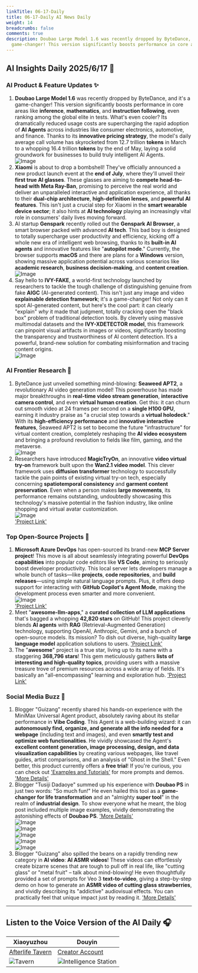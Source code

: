 ```yaml
---
linkTitle: 06-17-Daily
title: 06-17-Daily AI News Daily
weight: 14
breadcrumbs: false
comments: true
description: Doubao Large Model 1.6 was recently dropped by ByteDance, and it's a
  game-changer! This version significantly boosts performance in core areas like inference...
---
```

## AI Insights Daily 2025/6/17 🚀

### AI Product & Feature Updates ✨
1.  **Doubao Large Model 1.6** was recently dropped by ByteDance, and it's a game-changer! This version significantly boosts performance in core areas like **inference**, **mathematics**, and **instruction following**, even ranking among the global elite in tests. What's even cooler? Its dramatically reduced usage costs are supercharging the rapid adoption of **AI Agents** across industries like consumer electronics, automotive, and finance. Thanks to its **innovative pricing strategy**, the model's daily average call volume has skyrocketed from 12.7 trillion **tokens** in March to a whopping 16.4 trillion **tokens** by the end of May, laying a solid groundwork for businesses to build truly intelligent AI Agents. <br/> ![Image](https://cdn.jsdmirror.com/gh/justlovemaki/imagehub@main/images/2025/07/news_01k024gfbhezwrmw589vpk7qea.avif) <br/>
2.  **Xiaomi** is about to drop a bombshell! They've officially announced a new product launch event at the **end of July**, where they'll unveil their **first true AI glasses**. These glasses are aiming to **compete head-to-head with Meta Ray-Ban**, promising to perceive the real world and deliver an unparalleled interactive and application experience, all thanks to their **dual-chip architecture**, **high-definition lenses**, and **powerful AI features**. This isn't just a crucial step for Xiaomi in the **smart wearable device sector**; it also hints at **AI technology** playing an increasingly vital role in consumers' daily lives moving forward.
3.  AI startup **Genspark** recently rolled out the **Genspark AI Browser**, a smart browser packed with advanced **AI tech**. This bad boy is designed to totally supercharge user productivity and efficiency, kicking off a whole new era of intelligent web browsing, thanks to its **built-in AI agents** and innovative features like "**autopilot mode**." Currently, the browser supports **macOS** and there are plans for a **Windows** version, showing massive application potential across various scenarios like **academic research**, **business decision-making**, and **content creation**. <br/> ![Image](https://cdn.jsdmirror.com/gh/justlovemaki/imagehub@main/images/2025/07/news_01k024gk22ffqtykw77h1r0z5s.avif) <br/>
4.  Say hello to **IVY-FAKE**, a world-first technology launched by researchers to tackle the tough challenge of distinguishing genuine from fake **AIGC** (AI-generated content). This isn't just any image and video **explainable detection framework**; it's a game-changer! Not only can it spot AI-generated content, but here's the cool part: it can clearly "explain" *why* it made that judgment, totally cracking open the "black box" problem of traditional detection tools. By cleverly using massive multimodal datasets and the **IVY-XDETECTOR model**, this framework can pinpoint visual artifacts in images or videos, significantly boosting the transparency and trustworthiness of AI content detection. It’s a powerful, brand-new solution for combating misinformation and tracing content origins. <br/> ![Image](https://cdn.jsdmirror.com/gh/justlovemaki/imagehub@main/images/2025/07/news_01k024gpf4ek2sekd8sc5xac1e.avif) <br/>

### AI Frontier Research 🔬
1.  ByteDance just unveiled something mind-blowing: **Seaweed APT2**, a revolutionary AI video generation model! This powerhouse has made major breakthroughs in **real-time video stream generation**, **interactive camera control**, and even **virtual human creation**. Get this: it can churn out smooth video at 24 frames per second on a **single H100 GPU**, earning it industry praise as "a crucial step towards a **virtual holodeck**." With its **high-efficiency performance** and **innovative interactive features**, Seaweed APT2 is set to become the future "infrastructure" for virtual content creation, completely reshaping the **AI video ecosystem** and bringing a profound revolution to fields like film, gaming, and the metaverse. <br/> ![Image](https://cdn.jsdmirror.com/gh/justlovemaki/imagehub@main/images/2025/07/news_01k024gszgfmyt2wy2hx3h6a4w.avif) <br/>
2.  Researchers have introduced **MagicTryOn**, an innovative **video virtual try-on** framework built upon the **Wan2.1 video model**. This clever framework uses **diffusion transformer** technology to successfully tackle the pain points of existing virtual try-on tech, especially concerning **spatiotemporal consistency** and **garment content preservation**. Even when a person makes **large movements**, its performance remains outstanding, undoubtedly showcasing this technology's massive potential in the fashion industry, like online shopping and virtual avatar customization. <br/> ![Image](https://cdn.jsdmirror.com/gh/justlovemaki/imagehub@main/images/2025/07/news_01k024gx04fq4s0c5nssd7t024.avif) <br/> ['Project Link'](https://vivocameraresearch.github.io/magictryon/)

### Top Open-Source Projects 🌟
1.  **Microsoft Azure DevOps** has open-sourced its brand-new **MCP Server project**! This move is all about seamlessly integrating powerful **DevOps capabilities** into popular code editors like **VS Code**, aiming to seriously boost developer productivity. This local server lets developers manage a whole bunch of tasks—like **projects**, **code repositories**, and **build releases**—using simple natural language prompts. Plus, it offers deep support for interacting with **GitHub Copilot's Agent Mode**, making the development process even smarter and more convenient. <br/> ![Image](https://cdn.jsdmirror.com/gh/justlovemaki/imagehub@main/images/2025/07/news_01k024h201em09ww2jpbh300j1.avif) <br/> ['Project Link'](https://github.com/microsoft/azure-devops-mcp)
2.  Meet "**awesome-llm-apps**," a **curated collection of LLM applications** that's bagged a whopping **42,820 stars** on GitHub! This project cleverly blends **AI agents** with **RAG** (Retrieval-Augmented Generation) technology, supporting OpenAI, Anthropic, Gemini, and a bunch of open-source models. Its mission? To dish out diverse, high-quality **large language model** application solutions to users. ['Project Link'](https://github.com/Shubhamsaboo/awesome-llm-apps)
3.  The "**awesome**" project is a true star, living up to its name with a staggering **368,796 stars**! This gem meticulously gathers **lists of interesting and high-quality topics**, providing users with a massive treasure trove of premium resources across a wide array of fields. It's basically an "all-encompassing" learning and exploration hub. ['Project Link'](https://github.com/sindresorhus/awesome)

### Social Media Buzz 💬
1.  Blogger "Guizang" recently shared his hands-on experience with the MiniMax Universal Agent product, absolutely raving about its stellar performance in **Vibe Coding**. This Agent is a web-building wizard: it can **autonomously find, organize, and generate all the info needed for a webpage** (including text and images), and even **smartly test and optimize web functionalities**. He vividly showcased the Agent's **excellent content generation, image processing, design, and data visualization capabilities** by creating various webpages, like travel guides, artist comparisons, and an analysis of "Ghost in the Shell." Even better, this product currently offers a **free trial**! If you're curious, you can check out ['Examples and Tutorials'](https://mp.weixin.qq.com/s/E1ivlVdvP6EE9k4rnVGQg) for more prompts and demos. ['More Details'](https://m.okjike.com/originalPosts/684fd230f0d718ce7a98c061)
2.  Blogger "Tusiji Dadaoye" summed up his experience with **Doubao PS** in just two words: "So much fun!" He even hailed this tool as a **game-changer for life transformation** and an "almighty **super tool**" in the realm of **industrial design**. To show everyone what he meant, the blog post included multiple image examples, vividly demonstrating the astonishing effects of **Doubao PS**. ['More Details'](https://m.okjike.com/originalPosts/684fcc4d3ed7abe5a4c7ffd9) <br/> ![Image](https://cdnv2.ruguoapp.com/FhTI-8kz9ZFN8WUFK7EfLnWu17IGv3.jpg) <br/> ![Image](https://cdnv2.ruguoapp.com/Flxu2FJnbiVgJ2gfXCaFH6eFaBEuv3.jpg) <br/> ![Image](https://cdnv2.ruguoapp.com/FlO-2nK1xWLFabbTJ-uq5SYhA8gPv3.jpg) <br/> ![Image](https://cdnv2.ruguoapp.com/FlIQ14lFAJLmNyQDSub9PpB-L2Wqv3.jpg) <br/> ![Image](https://cdnv2.ruguoapp.com/Fj0ilTSkCW9DfbWtgRpSct4ymiJ_v3.png) <br/>
3.  Blogger "Guizang" also spilled the beans on a rapidly trending new category in **AI video**: **AI ASMR videos**! These videos can effortlessly create bizarre scenes that are tough to pull off in real life, like "cutting glass" or "metal fruit" – talk about mind-blowing! He even thoughtfully provided a set of prompts for Veo 3 **text-to-video**, giving a step-by-step demo on how to generate an **ASMR video of cutting glass strawberries**, and vividly describing its "addictive" audiovisual effects. You can practically feel that unique impact just by reading it. ['More Details'](https://m.okjike.com/originalPosts/684f99f9f0d718ce7a94b769)

---

## Listen to the Voice Version of the AI Daily 🎧

| **Xiaoyuzhou** | **Douyin** |
| --- | --- |
| [Afterlife Tavern](https://www.xiaoyuzhoufm.com/podcast/683c62b7c1ca9cf575a5030e) | [Creator Account](https://www.douyin.com/user/MS4wLjABAAAAwpwqPQlu38sO38VyWgw9ZjDEnN4bMR5j8x111UxpseHR9DpB6-CveI5KRXOWuFwG) |
| ![Tavern](https://cdn.jsdmirror.com/gh/justlovemaki/imagehub@main/logo/f959f7984e9163fc50d3941d79a7f262.md.png) | ![Intelligence Station](https://cdn.jsdmirror.com/gh/justlovemaki/imagehub@main/logo/7fc30805eeb831e1e2baa3a240683ca3.md.png) |
​